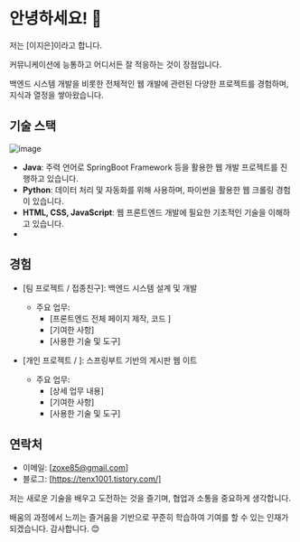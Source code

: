 # 안녕하세요! 👋

저는 [이지은]이라고 합니다. 

커뮤니케이션에 능통하고 어디서든 잘 적응하는 것이 장점입니다. 

백엔드 시스템 개발을 비롯한 전체적인 웹 개발에 관련된 다양한 프로젝트를 경험하며, 지식과 열정을 쌓아왔습니다.

## 기술 스택

![image](https://github.com/tenxx10/tenxx10/assets/143534556/d80c1bd0-e84e-4922-bb26-bb010680cc37)


- **Java**: 주력 언어로 SpringBoot Framework 등을 활용한 웹 개발 프로젝트를 진행하고 있습니다.
- **Python**: 데이터 처리 및 자동화를 위해 사용하며, 파이썬을 활용한 웹 크롤링 경험이 있습니다.
- **HTML, CSS, JavaScript**: 웹 프론트엔드 개발에 필요한 기초적인 기술을 이해하고 있습니다.
- 

## 경험

- [팀 프로젝트 / 접종친구]: 백엔드 시스템 설계 및 개발
  - 주요 업무:
    - [프론트엔드 전체 페이지 제작, 코드 ]
    - [기여한 사항]
    - [사용한 기술 및 도구]

- [개인 프로젝트 / ]: 스프링부트 기반의 게시판 웹 이트
  - 주요 업무:
    - [상세 업무 내용]
    - [기여한 사항]
    - [사용한 기술 및 도구]

## 연락처

- 이메일: [zoxe85@gmail.com]
- 블로그: [https://tenx1001.tistory.com/]

저는 새로운 기술을 배우고 도전하는 것을 즐기며, 협업과 소통을 중요하게 생각합니다.

배움의 과정에서 느끼는 즐거움을 기반으로 꾸준히 학습하여 기여를 할 수 있는 인재가 되겠습니다. 감사합니다. 😊
